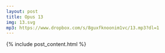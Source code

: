 ```yaml
---
layout: post
title: Opus 13
img: 13.svg
mp3: https://www.dropbox.com/s/8guxfknoonim1vc/13.mp3?dl=1
---
```


{% include post_content.html %}
